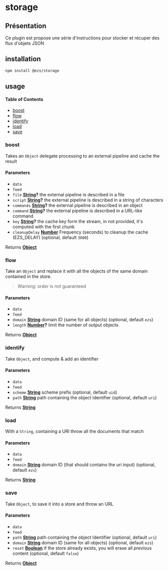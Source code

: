 # storage

## Présentation

Ce plugin est propose une série d'instructions pour stocker et récuper des flux d'objets JSON

## installation

```bash
npm install @ezs/storage
```

## usage

<!-- Generated by documentation.js. Update this documentation by updating the source code. -->

#### Table of Contents

-   [boost](#boost)
-   [flow](#flow)
-   [identify](#identify)
-   [load](#load)
-   [save](#save)

### boost

Takes an `Object` delegate processing to an external pipeline and cache the result

#### Parameters

-   `data`  
-   `feed`  
-   `file` **[String](https://developer.mozilla.org/docs/Web/JavaScript/Reference/Global_Objects/String)?** the external pipeline is described in a file
-   `script` **[String](https://developer.mozilla.org/docs/Web/JavaScript/Reference/Global_Objects/String)?** the external pipeline is described in a string of characters
-   `commands` **[String](https://developer.mozilla.org/docs/Web/JavaScript/Reference/Global_Objects/String)?** the external pipeline is described in an object
-   `command` **[String](https://developer.mozilla.org/docs/Web/JavaScript/Reference/Global_Objects/String)?** the external pipeline is described in a URL-like command
-   `key` **[String](https://developer.mozilla.org/docs/Web/JavaScript/Reference/Global_Objects/String)?** the cache key form the stream, in not provided, it's computed with the first chunk
-   `cleanupDelay` **[Number](https://developer.mozilla.org/docs/Web/JavaScript/Reference/Global_Objects/Number)** Frequency (seconds) to cleanup the cache (EZS_DELAY) (optional, default `3600`)

Returns **[Object](https://developer.mozilla.org/docs/Web/JavaScript/Reference/Global_Objects/Object)** 

### flow

Take an `Object` and replace it with all the objects of the same domain contained in the store.

> Warning: order is not guaranteed

#### Parameters

-   `data`  
-   `feed`  
-   `domain` **[String](https://developer.mozilla.org/docs/Web/JavaScript/Reference/Global_Objects/String)** domain ID (same for all objects) (optional, default `ezs`)
-   `length` **[Number](https://developer.mozilla.org/docs/Web/JavaScript/Reference/Global_Objects/Number)?** limit the number of output objects

Returns **[Object](https://developer.mozilla.org/docs/Web/JavaScript/Reference/Global_Objects/Object)** 

### identify

Take `Object`, and compute & add an identifier

#### Parameters

-   `data`  
-   `feed`  
-   `scheme` **[String](https://developer.mozilla.org/docs/Web/JavaScript/Reference/Global_Objects/String)** scheme prefix (optional, default `uid`)
-   `path` **[String](https://developer.mozilla.org/docs/Web/JavaScript/Reference/Global_Objects/String)** path containing the object Identifier (optional, default `uri`)

Returns **[String](https://developer.mozilla.org/docs/Web/JavaScript/Reference/Global_Objects/String)** 

### load

With a `String`, containing a URI throw all the documents that match

#### Parameters

-   `data`  
-   `feed`  
-   `domain` **[String](https://developer.mozilla.org/docs/Web/JavaScript/Reference/Global_Objects/String)** domain ID (that should contains the uri input) (optional, default `ezs`)

Returns **[String](https://developer.mozilla.org/docs/Web/JavaScript/Reference/Global_Objects/String)** 

### save

Take `Object`, to save it into a store and throw an URL

#### Parameters

-   `data`  
-   `feed`  
-   `path` **[String](https://developer.mozilla.org/docs/Web/JavaScript/Reference/Global_Objects/String)** path containing the object Identifier (optional, default `uri`)
-   `domain` **[String](https://developer.mozilla.org/docs/Web/JavaScript/Reference/Global_Objects/String)** domain ID (same for all objects) (optional, default `ezs`)
-   `reset` **[Boolean](https://developer.mozilla.org/docs/Web/JavaScript/Reference/Global_Objects/Boolean)** if the store already exists, you will erase all previous content (optional, default `false`)

Returns **[Object](https://developer.mozilla.org/docs/Web/JavaScript/Reference/Global_Objects/Object)** 
